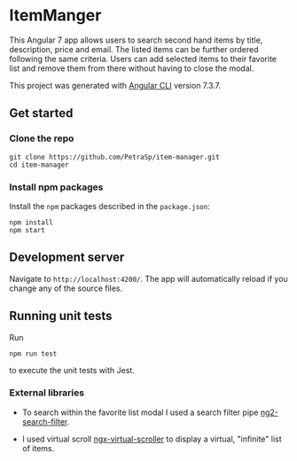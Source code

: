 # ItemManger
This Angular 7 app allows users to search second hand items by title, description, price and email.
The listed items can be further ordered following the same criteria. Users can add selected items to their favorite list and remove them from there without having to close the modal.
 
This project was generated with [Angular CLI](https://github.com/angular/angular-cli) version 7.3.7.

## Get started

### Clone the repo

```shell
git clone https://github.com/PetraSp/item-manager.git
cd item-manager
```

### Install npm packages

Install the `npm` packages described in the `package.json`:

```shell
npm install
npm start
```

## Development server

Navigate to `http://localhost:4200/`. The app will automatically reload if you change any of the source files.


## Running unit tests

Run 
``` shell
npm run test
```

to execute the unit tests with Jest.

### External libraries 

* To search within the favorite list modal I used a search filter pipe [ng2-search-filter](https://www.npmjs.com/package/ng2-search-filter).

* I used virtual scroll [ngx-virtual-scroller](https://www.npmjs.com/package/ngx-virtual-scroller) to display a virtual, "infinite" list of items.

